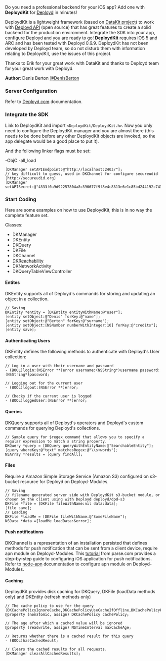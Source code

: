 Do you need a professional backend for your iOS app? Add one with **DeploydKit** for [Deployd](http://www.deployd.com) in minutes!

DeploydKit is a lightweight framework (based on [DataKit project](https://github.com/eaigner/DataKit)) to work with [Deployd API](https://github.com/deployd/deployd) (open source) that has great features to create a solid backend for the production environment. Integrate the SDK into your app, configure Deployd and you are ready to go!
 **DeploydKit** requires iOS 5 and ARC and has been tested with Deployd 0.6.9. DeploydKit has not been developed by Deployd team, so do not disturb them with information relating to DeploydKit, use the issues of this project.

Thanks to Erik for your great work with DataKit and thanks to Deployd team for your great work with Deployd.

**Author**: Denis Berton [@DenisBerton](https://twitter.com/DenisBerton)

### Server Configuration

Refer to [Deployd.com](http://docs.deployd.com) documentation.

### Integrate the SDK

Link to DeploydKit and import `<DeploydKit/DeploydKit.h>`. Now you only need to configure the DeploydKit manager and you are almost there (this needs to be done before any other DeploydKit objects are invoked, so the app delegate would be a good place to put it).

And the following linker flags must be set:

-ObjC
-all_load

```objc
[DKManager setAPIEndpoint:@"http://localhost:2403/"];
// key difficult to guess, used in DKChannel for configure secureudid (http://secureudid.org)  
[DKManager setAPISecret:@"4333f0a9d92257804a8c396677f9f8e4c8313e6e1c85bd244192c743ce898285"];
```

### Start Coding

Here are some examples on how to use DeploydKit, this is in no way the complete feature set.

Classes:

- DKManager
- DKEntity
- DKQuery
- DKFile
- DKChannel
- [DKReachability](https://github.com/tonymillion/Reachability)
- DKNetworkActivity
- DKQueryTableViewController

#### Entites
DKEntity supports all of Deployd's commands for storing and updating an object in a collection.

```objc
// Saving
DKEntity *entity = [DKEntity entityWithName:@"user"];
[entity setObject:@"Denis" forKey:@"name"];
[entity setObject:@"Berton" forKey:@"surname"];
[entity setObject:[NSNumber numberWithInteger:10] forKey:@"credits"];
[entity save];
```

#### Authenticating Users
DKEntity defines the following methods to authenticate with Deployd's User collection: 

```objc
// Log in a user with their username and password
- (BOOL)login:(NSError **)error username:(NSString*)username password:(NSString*)password;

// Logging out for the current user
- (BOOL)logout:(NSError **)error;

// Checks if the current user is logged
- (BOOL)loggedUser:(NSError **)error;
```

#### Queries
DKQuery supports all of Deployd's operators and Deployd's custom commands for querying Deployd's collections.

```objc
// Sample query for $regex command that allows you to specify a regular expression to match a string property.
DKQuery *query = [DKQuery queryWithEntityName:@"SearchableEntity"];
[query whereKey:@"text" matchesRegex:@"\\s+words"];
NSArray *results = [query findAll];
```
    
#### Files
Require a Amazon Simple Storage Service (Amazon S3) configured on s3-bucket resource for Deployd on Deployd-Modules. 

```objc
// Saving
// filename generated server side with DeploydKit s3-bucket module, or chosen by the client using with Deployd deployd/dpd-s3
DKFile *file = [DKFile fileWithName:nil data:data];
[file save];
// Loading
DKFile *loadMe = [DKFile fileWithName:@"SomeFileName"];
NSData *data =[loadMe loadData:&error];
```

#### Push notifications 
DKChannel is a representation of an installation persisted that defines methods for push notification that can be sent from a client device, require apn module on Deployd-Modules.
This [tutorial](https://parse.com/tutorials/ios-push-notifications) from parse.com provides a step-by-step guide to configuring iOS application for push notifications.
Refer to [node-apn](https://github.com/argon/node-apn) documentation to configure apn module on Deployd-Modules.

#### Caching
DeploydKit provides disk caching for DKQuery, DKFile (loadData methods only) and DKEntity (refresh methods only)

```objc
// The cache policy to use for the query (DKCachePolicyIgnoreCache,DKCachePolicyUseCacheIfOffline,DKCachePolicyUseCacheElseLoad)
@property (nonatomic, assign) DKCachePolicy cachePolicy;

// The age after which a cached value will be ignored
@property (readwrite, assign) NSTimeInterval maxCacheAge;

// Returns whether there is a cached result for this query
- (BOOL)hasCachedResult;

// Clears the cached results for all requests.
[DKManager clearAllCachedResults];
```
